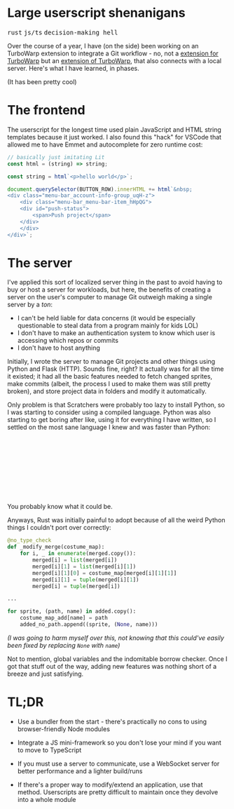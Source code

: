 # Large userscript shenanigans

<kbd>rust</kbd> <kbd>js/ts</kbd> <kbd>decision-making hell</kbd>

Over the course of a year, I have (on the side) been working on an TurboWarp extension to integrate a Git workflow - no, not a [extension for TurboWarp](https://docs.turbowarp.org/development/extensions/introduction) but an [extension of TurboWarp](https://en.wikipedia.org/wiki/Userscript), that also connects with a local server. Here's what I have learned, in phases.

(It has been pretty cool)

# The frontend

The userscript for the longest time used plain JavaScript and HTML string templates because it just worked. I also found this "hack" for VSCode that allowed me to have Emmet and autocomplete for zero runtime cost:

```js
// basically just imitating Lit
const html = (string) => string;

const string = html`<p>hello world</p>`;

document.querySelector(BUTTON_ROW).innerHTML += html`&nbsp;
<div class="menu-bar_account-info-group_uqH-z">
    <div class="menu-bar_menu-bar-item_hHpQG">
    <div id="push-status">
        <span>Push project</span>
    </div>
    </div>
</div>`;
```

# The server

I've applied this sort of localized server thing in the past to avoid having to buy or host a server for workloads, but here, the benefits of creating a server on the user's computer to manage Git outweigh making a single server by a *ton*:

- I can't be held liable for data concerns (it would be especially questionable to steal data from a program mainly for kids LOL)
- I don't have to make an authentication system to know which user is accessing which repos or commits
- I don't have to host anything

Initially, I wrote the server to manage Git projects and other things using Python and Flask (HTTP). Sounds fine, right? It actually was for all the time it existed; it had all the basic features needed to fetch changed sprites, make commits (albeit, the process I used to make them was still pretty broken), and store project data in folders and modify it automatically.

Only problem is that Scratchers were probably too lazy to install Python, so I was starting to consider using a compiled language. Python was also starting to get boring after like, using it for everything I have written, so I settled on the most sane language I knew and was faster than Python:

<br><br><br><br><br><br><br><br>

You probably know what it could be.

Anyways, Rust was initially painful to adopt because of all the weird Python things I couldn't port over correctly:

```py
@no_type_check
def _modify_merge(costume_map):
    for i, _ in enumerate(merged.copy()):
        merged[i] = list(merged[i])
        merged[i][1] = list(merged[i][1])
        merged[i][1][0] = costume_map[merged[i][1][1]]
        merged[i][1] = tuple(merged[i][1])
        merged[i] = tuple(merged[i])

...

for sprite, (path, name) in added.copy():
    costume_map_add[name] = path
    added_no_path.append((sprite, (None, name)))
```

*(I was going to harm myself over this, not knowing that this could've easily been fixed by replacing `None` with `name`)*

Not to mention, global variables and the indomitable borrow checker. Once I got that stuff out of the way, adding new features was nothing short of a breeze and just satisfying.

# TL;DR

- Use a bundler from the start - there's practically no cons to using browser-friendly Node modules

- Integrate a JS mini-framework so you don't lose your mind if you want to move to TypeScript

- If you must use a server to communicate, use a WebSocket server for better performance and a lighter build/runs

- If there's a proper way to modify/extend an application, use that method. Userscripts are pretty difficult to maintain once they devolve into a whole module
